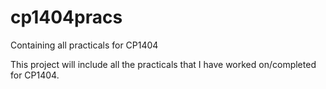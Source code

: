# cp1404pracs
Containing all practicals for CP1404

This project will include all the practicals that I have worked on/completed for CP1404.
